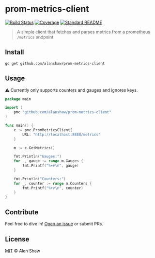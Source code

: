 # prom-metrics-client

[![Build Status](https://travis-ci.org/alanshaw/prom-metrics-client.svg?branch=master)](https://travis-ci.org/alanshaw/prom-metrics-client)
[![Coverage](https://img.shields.io/codecov/c/github/alanshaw/prom-metrics-client?style=flat-square)](https://codecov.io/gh/alanshaw/prom-metrics-client)
[![Standard README](https://img.shields.io/badge/readme%20style-standard-brightgreen.svg?style=flat-square)](https://github.com/RichardLitt/standard-readme)

> A simple client that fetches and parses metrics from a prometheus `/metrics` endpoint.

## Install

```console
go get github.com/alanshaw/prom-metrics-client
```

## Usage

⚠️ Currently only supports counters and gauges and ignores keys.

```go
package main

import (
	pmc "github.com/alanshaw/prom-metrics-client"
)

func main() {
    c := pmc.PromMetricsClient{
        URL: "http://localhost:8888/metrics"
    }

    m := c.GetMetrics()

    fmt.Println("Gauges:")
    for _, gauge := range m.Gauges {
		fmt.Printf("%+v\n", gauge)
	}

    fmt.Println("Counters:")
    for _, counter := range m.Counters {
        fmt.Printf("%+v\n", counter)
    }
}
```

## Contribute

Feel free to dive in! [Open an issue](https://github.com/alanshaw/prom-metrics-client/issues/new) or submit PRs.

## License

[MIT](LICENSE) © Alan Shaw
